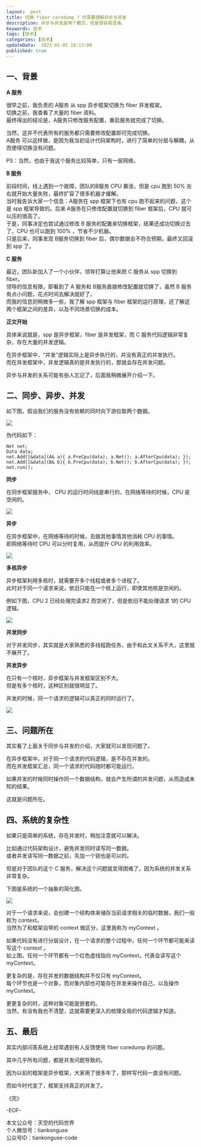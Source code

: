 ```yaml
---   
layout:  post  
title: 切换 fiber coredump ? 你需要理解异步与并发       
description: 异步与并发是两个概念，但是很容易混淆。        
keywords: 技术 
tags: [技术]    
categories: [技术]  
updateData:  2023-01-05 18:13:00  
published: true  
---  
```



## 一、背景   


**A 服务**   


很早之前，我负责的 A服务 从 spp 异步框架切换为 fiber 并发框架。  
切换之前，我查看了大量的 fiber 资料。  
最终得出的结论是，A服务只修改服务配置，重启服务就完成了切换。  


当然，这并不代表所有的服务都只需要修改配置即可完成切换。  
A服务 可以这样做，是因为我当初设计代码架构时，进行了简单的分层与解耦，从而使得切换没有问题。  


PS：当然，也由于我这个服务比较简单，只有一层网络。  


**B 服务**  


前段时间，线上遇到一个故障，团队的B服务 CPU 暴涨，但是 cpu 跑到 50% 左右就开始大量失败，最终扩容了很多机器才缓解。  
当时我告诉大家一个信息：A服务在 spp 框架下也有 cpu 跑不起来的问题，这个是 spp 框架导致的。后来 A服务在只修改配置就切换到 fiber 框架后，CPU 就可以压的很高了。  
于是，同事决定也尝试通过修改 B 服务的配置来切换框架，结果还成功切换过去了，CPU 也可以跑到 100% ，节省不少机器。  
只是后来，同事发现 B服务切换到 fiber 后，偶尔数据会不符合预期，最终又回滚到 spp 了。  


**C 服务**  


最近，团队新加入了一个小伙伴，领导打算让他来把 C 服务从 spp 切换到 fiber。  
领导的信息有限，即看到了 A 服务和 B服务直接修改配置就切换了，虽然 B 服务有点小问题，花点时间去解决就好了。  
而我的信息则稍微多一些，我了解 spp 框架与 fiber 框架的运行原理，还了解这两个框架之间的差异，以及不同场景切换的成本。  


**正文开始**  


具体来说就是，spp 是异步框架，fiber 是并发框架，而 C 服务代码逻辑非常复杂，存在大量的并发逻辑。  


在异步框架中，“并发”逻辑实际上是异步执行的，并没有真正的并发执行。  
而在并发框架中，并发逻辑真的是并发执行的，那就会存在并发问题。  


异步与并发的关系可能有些人忘记了，后面我稍微展开介绍一下。  


## 二、同步、异步、并发


如下图，假设我们的服务没有依赖的同时向下游拉取两个数据。    


![](https://res2022.tiankonguse.com/images/2023/01/07/001.png) 


伪代码如下：  


```
Net net;
Data data;
net.Add([&data](A& a){ a.PreCpu(data); a.Net(); a.AfterCpu(data); });
net.Add([&data](B& b){ b.PreCpu(data); b.Net(); b.AfterCpu(data); });
net.run();
```



**同步**


在同步框架服务中， CPU 的运行时间线是串行的，在网络等待的时候，CPU 是空闲的。  


![](https://res2022.tiankonguse.com/images/2023/01/07/001.png) 



**异步**  


在异步框架中，在网络等待的时候，去做其他事情其他消耗 CPU 的事情。  
即网络等待时 CPU 可以分时复用，从而提升 CPU 的利用效率。  


![](https://res2022.tiankonguse.com/images/2023/01/07/002.png) 



**多核异步**  


异步框架利用多核时，就需要开多个线程或者多个进程了。  
此时对于同一个请求来说，依旧只能在一个核上运行，即使其他核是空闲的。  


例如下图，CPU 2 已经处理完请求2 而空闲了，但是依旧不能处理请求 1的 CPU 逻辑。  


![](https://res2022.tiankonguse.com/images/2023/01/07/003.png) 



**并发同步**  


对于并发同步，其实就是大家熟悉的多线程跑任务，由于和此文关系不大，这里就不展开了。   


**并发异步**  


在只有一个核时，异步框架与并发框架区别不大。  
但是有多个核时，这种区别就很明显了。   


并发的时候，同一个请求的逻辑可以真正的同时运行了。  


![](https://res2022.tiankonguse.com/images/2023/01/07/004.png) 




## 三、问题所在  


其实看了上面关于同步与并发的介绍，大家就可以发现问题了。  


在异步框架中，对于同一个请求的代码逻辑，是不存在并发的。  
而在并发框架汇总，同一个请求的代码随时都可能运行。  


如果并发的时候同时操作同一个数据结构，就会产生所谓的并发问题，从而造成未知的结果。  


这就是问题所在。  



## 四、系统的复杂性  


如果只是简单的系统，存在并发时，稍加注意就可以解决。  


比如通过代码架构设计，避免并发同时读写同一数据。  
或者并发读写同一数据之前，先加一个锁也是可以的。  


但是对于团队的这个 C 服务，解决这个问题就变得困难了，因为系统的并发关系非常复杂。  


下图是系统的一个抽象的简化图。  


![](https://res2022.tiankonguse.com/images/2023/01/07/005.png) 


对于一个请求来说，会创建一个结构体来储存当前请求相关的临时数据，我们一般称为 context。  
当然为了和框架自带的 context 做区分，这里我称为 myContext 。  


如果代码没有进行分层设计，在一个请求的整个过程中，任何一个环节都可能来读写这个 context 。  
如上图，任何一个环节都有一个红色虚线指向 myContext，代表会读写这个 myContext。  


更复杂的是，存在并发的数据结构并不仅只有 myContext。  
每个环节也是一个对象，而对象内部也可能存在并发来操作自己，以及操作 myContext。  


更更复杂的时，这种对象可能是嵌套的。  
当然，有没有我也不清楚，这就需要更深入的梳理全局的代码逻辑才知道。   


## 五、最后  


其实内部问答系统上经常遇到有人反馈使用 fiber coredump 的问题。  


其中几乎所有问题，都是并发问题导致的。  


因为以前的框架是异步框架，大家用了很多年了，那样写代码一直没有问题。  


而如今时代变了，框架支持真正的并发了。  



《完》  


-EOF-  



本文公众号：天空的代码世界  
个人微信号：tiankonguse  
公众号ID：tiankonguse-code  
  

